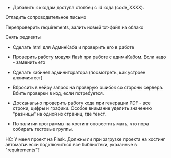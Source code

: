 - Добавить к ккодам доступа столбец с id кода (code_XXXX).


Отладить сопроводительное письмо

Перепроверить requirements, залить новый txt-файл на облако

Снять редиекты


- Сделать html для АдминКаба и проверить его в работе

- Проверить работу модуля flash при работе с адимнКабом. Если надо - заменить его






- Сделать кабинет админитсратора (посмотреть, как устроен алхимиятест)

- Вбросить в нейру запрос на проверую ошибок со стороны сервера. Вбить проверки в код, если потребуется.

- Досканально проверить работу кода при генерации PDF - все строки, цифры и графики. Особое внимание уделить значению "разницы" на одной из страниц, где текст.

- По залитии программы на хостинг оповестить мать, что пора собирать тестовые группы.



НС: У меня проект на Flask. Должны ли при загрузке проекта на хостинг автоматически подключиться все библиотеки, указанные в "requirements"?
